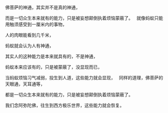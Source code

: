 佛菩萨的神通，其实并不是真的神通，

而是一切众生本来就有的能力，只是被妄想颠倒执着烦恼蒙蔽了。
&nbsp;
就像蚂蚁只能用触须感受到一厘米内的事物，

人的肉眼能看到几千米，

蚂蚁就会认为人有神通，

其实人的这种能力是本来就具有的，不是神通，

蚂蚁本来应该有的，只是被蒙蔽了，没显现而已，

当蚂蚁烦恼习气减弱，投生到人道，这些能力就会显现，
&nbsp;
同样的道理，佛菩萨的天眼通，天耳通等，

都是一切众生本来就有的能力，只是被妄想颠倒执着烦恼蒙蔽了。

我们念阿弥陀佛，往生到西方极乐世界，这些能力就会恢复。